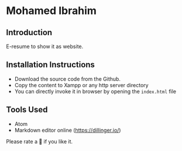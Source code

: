 # Mohamed Ibrahim

## Introduction
E-resume to show it as website.

## Installation Instructions

* Download the source code from the Github.
* Copy the content to Xampp or any http server directory
* You can directly invoke it in browser by opening the `index.html` file


## Tools Used

* Atom
* Markdown editor online (https://dillinger.io/)


Please rate a :star2: if you like it.
